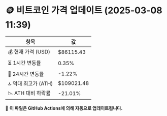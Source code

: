 # 🪙 비트코인 가격 업데이트 (2025-03-08 11:39)

| 항목                | 값 |
|--------------------|----------------|
| 💰 현재 가격 (USD) | $86115.43 |
| ⏳ 1시간 변동률    | 0.35% |
| 📆 24시간 변동률   | -1.22% |
| 🔝 역대 최고가 (ATH) | $109021.48 |
| 📉 ATH 대비 하락률 | -21.01% |

🔄 **이 파일은 GitHub Actions에 의해 자동으로 업데이트됩니다.**
